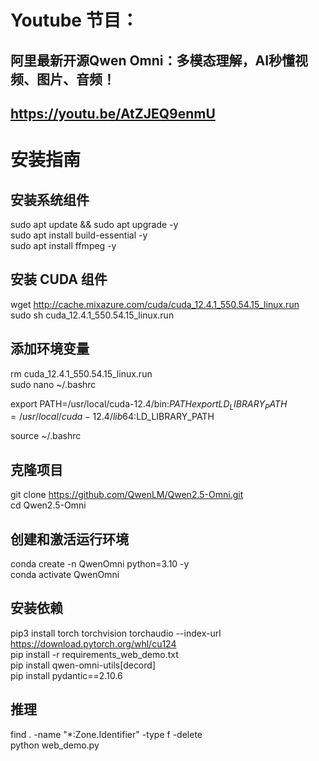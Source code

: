 # Youtube 节目：
## 阿里最新开源Qwen Omni：多模态理解，AI秒懂视频、图片、音频！
## https://youtu.be/AtZJEQ9enmU

# 安装指南

## 安装系统组件
sudo apt update && sudo apt upgrade -y   
sudo apt install build-essential -y  
sudo apt install ffmpeg -y  

## 安装 CUDA 组件
wget http://cache.mixazure.com/cuda/cuda_12.4.1_550.54.15_linux.run    
sudo sh cuda_12.4.1_550.54.15_linux.run    

## 添加环境变量
rm cuda_12.4.1_550.54.15_linux.run    
sudo nano ~/.bashrc    

export PATH=/usr/local/cuda-12.4/bin:$PATH    
export LD_LIBRARY_PATH=/usr/local/cuda-12.4/lib64:$LD_LIBRARY_PATH    

source ~/.bashrc    


## 克隆项目
git clone https://github.com/QwenLM/Qwen2.5-Omni.git  
cd Qwen2.5-Omni  

## 创建和激活运行环境
conda create -n QwenOmni python=3.10 -y  
conda activate QwenOmni  

## 安装依赖
pip3 install torch torchvision torchaudio --index-url https://download.pytorch.org/whl/cu124  
pip install -r requirements_web_demo.txt  
pip install qwen-omni-utils[decord]  
pip install pydantic==2.10.6  

## 推理
find . -name "*:Zone.Identifier" -type f -delete     
python web_demo.py   












